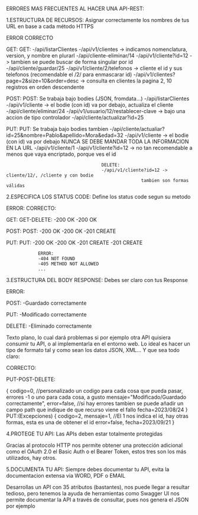 ERRORES MAS FRECUENTES AL HACER UNA API-REST:

1.ESTRUCTURA DE RECURSOS: Asignar correctamente los nombres de tus URL en base a cada método HTTPS

ERROR					CORRECTO

GET:					GET:
-/api/listarClientes			-/api/v1/clientes -> indicamos nomenclatura, version, y nombre en plurarl
-/api/cliente-eliminar/14		-/api/v1/cliente?id=12 -> tambien se puede buscar de forma singular por id
-/api/cliente/guardar/25		-/api/v1/cliente/2/telefonos -> cliente el id y sus telefonos (recomendable el /2/ para enmascarar 										id)
					-/api/v1/clientes?page=2&size=10&order=desc -> consulta en clientes la pagina 2, 10 registros en 												orden descendente
					
					
POST:					POST: Se trabaja bajo bodies (JSON, fromdata...)
-/api/listarClientes			-/api/v1/cliente -> el bodie (con id) va por debajo, actualiza el cliente
-/api/cliente/eliminar/24		-/api/v1/usuario/12/restablecer-clave -> bajo una accion de tipo controlador
-/api/cliente/actualizar?id=25

PUT:										PUT: Se trabaja bajo bodies tambien
-/api/cliente/actualiar?id=25&nombre=Pablo&apellido=Mora&edad=32		-/api/v1/cliente -> el bodie (con id) va por debajo
NUNCA SE DEBE MANDAR TODA LA INFORMACION EN LA URL				-/api/v1/cliente/1
										-/api/v1/cliente?id=12 -> no tan recomendable a menos que 														vaya encriptado, porque ves el id
										
										
										DELETE:
										-/api/v1/cliente?id=12 -> cliente/12/, /cliente y con bodie 
													   tambien son formas válidas
													   
													   
													   
													   
													  
													  
2.ESPECIFICA LOS STATUS CODE: Define los status code segun su metodo


ERROR:				CORRECTO:

GET:				GET-DELETE:
-200 OK			-200 OK

POST:				POST:
-200 OK			-200 OK
				-201 CREATE
				
PUT:				PUT:
-200 OK			-200 OK
-201 CREATE			-201 CREATE

				ERROR:
				-404 NOT FOUND
				-405 METHOD NOT ALLOWED
				...
				
				
3.ESTRUCTURA DEL BODY RESPONSE: Debes ser claro con tus Response


ERROR:

POST:
-Guardado correctamente

PUT:
-Modificado correctamente

DELETE:
-Eliminado correctamente

Texto plano, lo cual dará problemas si por ejemplo otra API quisiera consumir tu API, o al implementarla en el entorno web.
Lo ideal es hacer un tipo de formato tal y como sean los datos JSON, XML... Y que sea todo claro:

CORRECTO:

PUT-POST-DELETE:

{
	codigo=0, //personalizado un codigo para cada cosa que pueda pasar, errores -1 o uno para cada cosa, a gusto
	mensaje="Modificado/Guardado correctamente",
	error=false, //si hay errores tambien se puede añadir un campo path que indique de que recurso viene el fallo
	fecha=2023/08/24
}
PUT:(Excepciones)
{
	codigo=2,
	mensaje=1, //El 1 nos indica el id, hay otras formas, esta es una de obtener el id
	error=false,
	fecha=2023/09/21
}



4.PROTEGE TU API: Las APIs deben estar totalmente protegidas

Gracias al protocolo HTTP nos permite obtener una protección adicional como el OAuth 2.0 el Basic Auth o el Bearer Token,
estos tres son los más utilizados, hay otros.



5.DOCUMENTA TU API: Siempre debes documentar tu API, evita la documentacion extensa via WORD, PDF o EMAIL

Desarrollas un API con 35 atributos (bastantes), nos puede llegar a resultar tedioso, pero tenemos la ayuda de herramientas
como Swagger UI nos permite documentar la API a través de consultar, pues nos genera el JSON por ejemplo



													  
